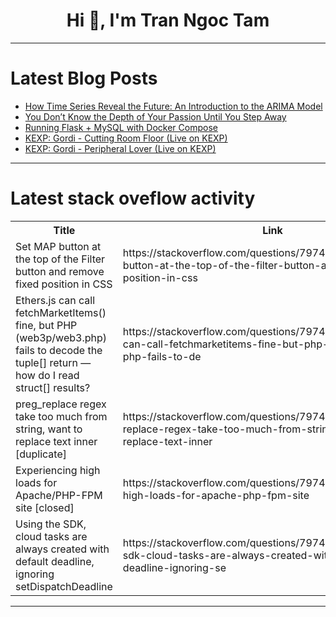 <h1 align="center">Hi 👋, I'm Tran Ngoc Tam</h1>

---

# Latest Blog Posts 
<!-- BLOG-POST-LIST:START -->
- [How Time Series Reveal the Future: An Introduction to the ARIMA Model](https://dev.to/moubarakmohame4/how-time-series-reveal-the-future-an-introduction-to-the-arima-model-2k81)
- [You Don’t Know the Depth of Your Passion Until You Step Away](https://dev.to/officialepicquotes/you-dont-know-the-depth-of-your-passion-until-you-step-away-351p)
- [Running Flask + MySQL with Docker Compose](https://dev.to/santosh_yadav_b0f71077df8/running-flask-mysql-with-docker-compose-24cn)
- [KEXP: Gordi - Cutting Room Floor &lpar;Live on KEXP&rpar;](https://dev.to/music_youtube/kexp-gordi-cutting-room-floor-live-on-kexp-1jhb)
- [KEXP: Gordi - Peripheral Lover &lpar;Live on KEXP&rpar;](https://dev.to/music_youtube/kexp-gordi-peripheral-lover-live-on-kexp-28og)
<!-- BLOG-POST-LIST:END -->

---

# Latest stack oveflow activity
<table>
  <tr><th>Title</th><th>Link</th></tr>
  <!-- STACKOVERFLOW:START --><tr><td>Set MAP button at the top of the Filter button and remove fixed position in CSS</td><td>https://stackoverflow.com/questions/79747842/set-map-button-at-the-top-of-the-filter-button-and-remove-fixed-position-in-css</td></tr><tr><td>Ethers.js can call fetchMarketItems&lpar;&rpar; fine, but PHP &lpar;web3p/web3.php&rpar; fails to decode the tuple[] return — how do I read struct[] results?</td><td>https://stackoverflow.com/questions/79747584/ethers-js-can-call-fetchmarketitems-fine-but-php-web3p-web3-php-fails-to-de</td></tr><tr><td>preg_replace regex take too much from string, want to replace text inner [duplicate]</td><td>https://stackoverflow.com/questions/79747389/preg-replace-regex-take-too-much-from-string-want-to-replace-text-inner</td></tr><tr><td>Experiencing high loads for Apache/PHP-FPM site [closed]</td><td>https://stackoverflow.com/questions/79747383/experiencing-high-loads-for-apache-php-fpm-site</td></tr><tr><td>Using the SDK, cloud tasks are always created with default deadline, ignoring setDispatchDeadline</td><td>https://stackoverflow.com/questions/79746978/using-the-sdk-cloud-tasks-are-always-created-with-default-deadline-ignoring-se</td></tr><!-- STACKOVERFLOW:END -->
</table>

---


